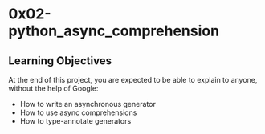 #  0x02-python_async_comprehension

##  Learning Objectives
At the end of this project, you are expected to be able to explain to anyone, without the help of Google:

+ How to write an asynchronous generator
+ How to use async comprehensions
+ How to type-annotate generators